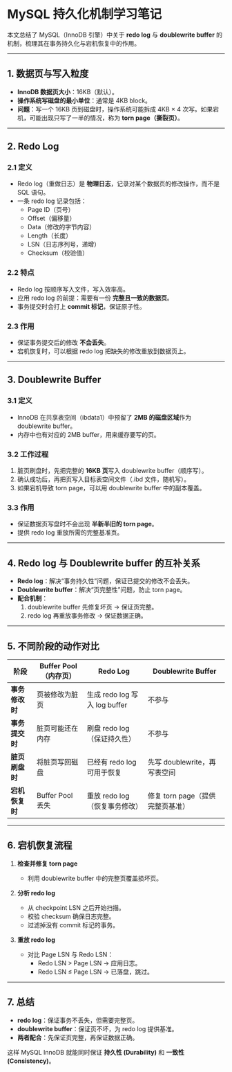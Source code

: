 # MySQL 持久化机制学习笔记

本文总结了 MySQL（InnoDB 引擎）中关于 **redo log** 与 **doublewrite buffer** 的机制，梳理其在事务持久化与宕机恢复中的作用。

---

## 1. 数据页与写入粒度

- **InnoDB 数据页大小**：16KB（默认）。
- **操作系统写磁盘的最小单位**：通常是 4KB block。
- **问题**：写一个 16KB 页到磁盘时，操作系统可能拆成 4KB × 4 次写。如果宕机，可能出现只写了一半的情况，称为 **torn page（撕裂页）**。

---

## 2. Redo Log

### 2.1 定义
- Redo log（重做日志）是 **物理日志**，记录对某个数据页的修改操作，而不是 SQL 语句。
- 一条 redo log 记录包括：
  - Page ID（页号）
  - Offset（偏移量）
  - Data（修改的字节内容）
  - Length（长度）
  - LSN（日志序列号，递增）
  - Checksum（校验值）

### 2.2 特点
- Redo log 按顺序写入文件，写入效率高。
- 应用 redo log 的前提：需要有一份 **完整且一致的数据页**。
- 事务提交时会打上 **commit 标记**，保证原子性。

### 2.3 作用
- 保证事务提交后的修改 **不会丢失**。  
- 宕机恢复时，可以根据 redo log 把缺失的修改重放到数据页上。

---

## 3. Doublewrite Buffer

### 3.1 定义
- InnoDB 在共享表空间（ibdata1）中预留了 **2MB 的磁盘区域**作为 doublewrite buffer。
- 内存中也有对应的 2MB buffer，用来缓存要写的页。

### 3.2 工作过程
1. 脏页刷盘时，先把完整的 **16KB 页**写入 doublewrite buffer（顺序写）。
2. 确认成功后，再把页写入目标表空间文件（.ibd 文件，随机写）。
3. 如果宕机导致 torn page，可以用 doublewrite buffer 中的副本覆盖。

### 3.3 作用
- 保证数据页写盘时不会出现 **半新半旧的 torn page**。
- 提供 redo log 重放所需的完整基准页。

---

## 4. Redo log 与 Doublewrite buffer 的互补关系

- **Redo log**：解决“事务持久性”问题，保证已提交的修改不会丢失。
- **Doublewrite buffer**：解决“页完整性”问题，防止 torn page。
- **配合机制**：
  1. doublewrite buffer 先修复坏页 → 保证页完整。
  2. redo log 再重放事务修改 → 保证数据正确。

---

## 5. 不同阶段的动作对比

| 阶段                  | Buffer Pool（内存页） | Redo Log                        | Doublewrite Buffer                  |
|-----------------------|-----------------------|---------------------------------|-------------------------------------|
| **事务修改时**        | 页被修改为脏页        | 生成 redo log 写入 log buffer   | 不参与                              |
| **事务提交时**        | 脏页可能还在内存      | 刷盘 redo log（保证持久性）      | 不参与                              |
| **脏页刷盘时**        | 将脏页写回磁盘        | 已经有 redo log 可用于恢复       | 先写 doublewrite，再写表空间        |
| **宕机恢复时**        | Buffer Pool 丢失      | 重放 redo log（恢复事务修改）    | 修复 torn page（提供完整页基准）     |

---

## 6. 宕机恢复流程

1. **检查并修复 torn page**
   - 利用 doublewrite buffer 中的完整页覆盖损坏页。

2. **分析 redo log**
   - 从 checkpoint LSN 之后开始扫描。
   - 校验 checksum 确保日志完整。
   - 过滤掉没有 commit 标记的事务。

3. **重放 redo log**
   - 对比 Page LSN 与 Redo LSN：
     - Redo LSN > Page LSN → 应用日志。
     - Redo LSN ≤ Page LSN → 已落盘，跳过。

---

## 7. 总结

- **redo log**：保证事务不丢失，但需要完整页。  
- **doublewrite buffer**：保证页不坏，为 redo log 提供基准。  
- **两者配合**：先保证页完整，再保证数据正确。  

这样 MySQL InnoDB 就能同时保证 **持久性 (Durability)** 和 **一致性 (Consistency)**。
